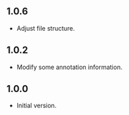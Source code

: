 ## 1.0.6

- Adjust file structure.
  
## 1.0.2

- Modify some annotation information.
  
## 1.0.0

- Initial version.

